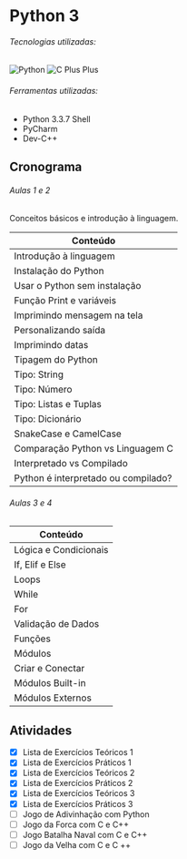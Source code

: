 # Python 3
###### Tecnologias utilizadas: 
![Python](https://raw.githubusercontent.com/palomara/python_wsp/master/python.png)
![C Plus Plus](https://raw.githubusercontent.com/palomara/python_wsp/master/c%2B%2B.png)
###### Ferramentas utilizadas: 
- Python 3.3.7 Shell
- PyCharm
- Dev-C++
## Cronograma

###### Aulas 1 e 2

Conceitos básicos e introdução à linguagem. 

| Conteúdo  |
| ------------- | 
| Introdução à linguagem  |                         
| Instalação do Python  |                           
| Usar o Python sem instalação  |         
| Função Print e variáveis  |
| Imprimindo mensagem na tela  |
| Personalizando saída  |
| Imprimindo datas  |
| Tipagem do Python  |
| Tipo: String |
| Tipo: Número |
| Tipo: Listas e Tuplas |
| Tipo: Dicionário |
| SnakeCase e CamelCase |
| Comparação Python vs Linguagem C |
| Interpretado vs Compilado |
| Python é interpretado ou compilado? |

###### Aulas 3 e 4

| Conteúdo  |
| ------------- | 
| Lógica e Condicionais  |
| If, Elif e Else  |                                 
| Loops  |                                                      
| While  |                                                  
| For  |                                             
| Validação de Dados  |                                             
| Funções  |                                         
| Módulos  |
| Criar e Conectar |
| Módulos Built-in |
| Módulos Externos |

## Atividades
- [x] Lista de Exercícios Teóricos 1
- [x] Lista de Exercícios Práticos 1
- [x] Lista de Exercícios Teóricos 2
- [x] Lista de Exercícios Práticos 2  
- [x] Lista de Exercícios Teóricos 3
- [x] Lista de Exercícios Práticos 3  
- [ ] Jogo de Adivinhação com Python    
- [ ] Jogo  da Forca com C e C++
- [ ] Jogo Batalha Naval com C e C++ 
- [ ] Jogo da Velha com C e C ++ 
